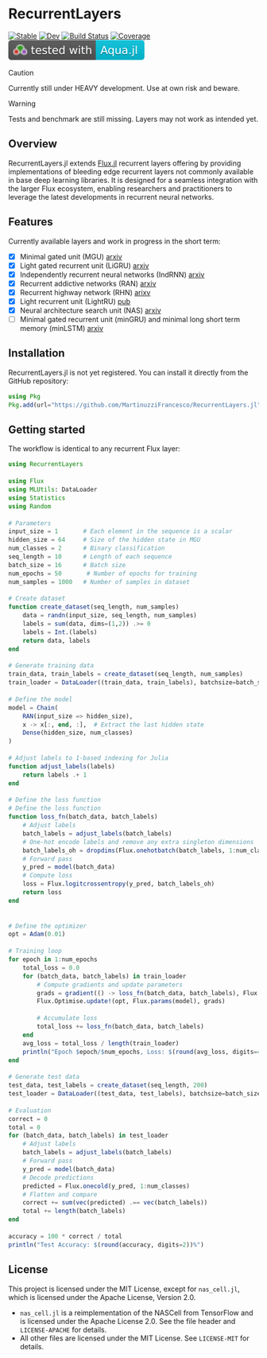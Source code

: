 # RecurrentLayers

[![Stable](https://img.shields.io/badge/docs-stable-blue.svg)](https://MartinuzziFrancesco.github.io/RecurrentLayers.jl/stable/)
[![Dev](https://img.shields.io/badge/docs-dev-blue.svg)](https://MartinuzziFrancesco.github.io/RecurrentLayers.jl/dev/)
[![Build Status](https://github.com/MartinuzziFrancesco/RecurrentLayers.jl/actions/workflows/CI.yml/badge.svg?branch=main)](https://github.com/MartinuzziFrancesco/RecurrentLayers.jl/actions/workflows/CI.yml?query=branch%3Amain)
[![Coverage](https://codecov.io/gh/MartinuzziFrancesco/RecurrentLayers.jl/branch/main/graph/badge.svg)](https://codecov.io/gh/MartinuzziFrancesco/RecurrentLayers.jl)
[![Aqua](https://raw.githubusercontent.com/JuliaTesting/Aqua.jl/master/badge.svg)](https://github.com/JuliaTesting/Aqua.jl)

> [!CAUTION]
> Currently still under HEAVY development. Use at own risk and beware.

> [!WARNING]  
> Tests and benchmark are still missing. Layers may not work as intended yet.


## Overview
RecurrentLayers.jl extends [Flux.jl](https://github.com/FluxML/Flux.jl) recurrent layers offering by providing implementations of bleeding edge recurrent layers not commonly available in base deep learning libraries. It is designed for a seamless integration with the larger Flux ecosystem, enabling researchers and practitioners to leverage the latest developments in recurrent neural networks.

## Features

Currently available layers and work in progress in the short term:
 - [x] Minimal gated unit (MGU) [arxiv](https://arxiv.org/abs/1603.09420)
 - [x] Light gated recurrent unit (LiGRU) [arxiv](https://arxiv.org/abs/1803.10225)
 - [x] Independently recurrent neural networks (IndRNN) [arxiv](https://arxiv.org/abs/1803.04831)
 - [x] Recurrent addictive networks (RAN) [arxiv](https://arxiv.org/abs/1705.07393)
 - [x] Recurrent highway network (RHN) [arixv](https://arxiv.org/pdf/1607.03474)
 - [x] Light recurrent unit (LightRU) [pub](https://www.mdpi.com/2079-9292/13/16/3204)
 - [x] Neural architecture search unit (NAS) [arxiv](https://arxiv.org/abs/1611.01578)
 - [ ] Minimal gated recurrent unit (minGRU) and minimal long short term memory (minLSTM) [arxiv](https://arxiv.org/abs/2410.01201)

## Installation

RecurrentLayers.jl is not yet registered. You can install it directly from the GitHub repository:
```julia
using Pkg
Pkg.add(url="https://github.com/MartinuzziFrancesco/RecurrentLayers.jl")
```

## Getting started

The workflow is identical to any recurrent Flux layer:

```julia
using RecurrentLayers

using Flux
using MLUtils: DataLoader
using Statistics
using Random

# Parameters
input_size = 1       # Each element in the sequence is a scalar
hidden_size = 64     # Size of the hidden state in MGU
num_classes = 2      # Binary classification
seq_length = 10      # Length of each sequence
batch_size = 16      # Batch size
num_epochs = 50       # Number of epochs for training
num_samples = 1000   # Number of samples in dataset

# Create dataset
function create_dataset(seq_length, num_samples)
    data = randn(input_size, seq_length, num_samples)
    labels = sum(data, dims=(1,2)) .>= 0
    labels = Int.(labels)
    return data, labels
end

# Generate training data
train_data, train_labels = create_dataset(seq_length, num_samples)
train_loader = DataLoader((train_data, train_labels), batchsize=batch_size, shuffle=true)

# Define the model
model = Chain(
    RAN(input_size => hidden_size),
    x -> x[:, end, :],  # Extract the last hidden state
    Dense(hidden_size, num_classes)
)

# Adjust labels to 1-based indexing for Julia
function adjust_labels(labels)
    return labels .+ 1
end

# Define the loss function
# Define the loss function
function loss_fn(batch_data, batch_labels)
    # Adjust labels
    batch_labels = adjust_labels(batch_labels)
    # One-hot encode labels and remove any extra singleton dimensions
    batch_labels_oh = dropdims(Flux.onehotbatch(batch_labels, 1:num_classes), dims=(2, 3))
    # Forward pass
    y_pred = model(batch_data)
    # Compute loss
    loss = Flux.logitcrossentropy(y_pred, batch_labels_oh)
    return loss
end


# Define the optimizer
opt = Adam(0.01)

# Training loop
for epoch in 1:num_epochs
    total_loss = 0.0
    for (batch_data, batch_labels) in train_loader
        # Compute gradients and update parameters
        grads = gradient(() -> loss_fn(batch_data, batch_labels), Flux.params(model))
        Flux.Optimise.update!(opt, Flux.params(model), grads)

        # Accumulate loss
        total_loss += loss_fn(batch_data, batch_labels)
    end
    avg_loss = total_loss / length(train_loader)
    println("Epoch $epoch/$num_epochs, Loss: $(round(avg_loss, digits=4))")
end

# Generate test data
test_data, test_labels = create_dataset(seq_length, 200)
test_loader = DataLoader((test_data, test_labels), batchsize=batch_size, shuffle=false)

# Evaluation
correct = 0
total = 0
for (batch_data, batch_labels) in test_loader
    # Adjust labels
    batch_labels = adjust_labels(batch_labels)
    # Forward pass
    y_pred = model(batch_data)
    # Decode predictions
    predicted = Flux.onecold(y_pred, 1:num_classes)
    # Flatten and compare
    correct += sum(vec(predicted) .== vec(batch_labels))
    total += length(batch_labels)
end

accuracy = 100 * correct / total
println("Test Accuracy: $(round(accuracy, digits=2))%")


```
## License

This project is licensed under the MIT License, except for `nas_cell.jl`, which is licensed under the Apache License, Version 2.0.

- `nas_cell.jl` is a reimplementation of the NASCell from TensorFlow and is licensed under the Apache License 2.0. See the file header and `LICENSE-APACHE` for details.
- All other files are licensed under the MIT License. See `LICENSE-MIT` for details.
